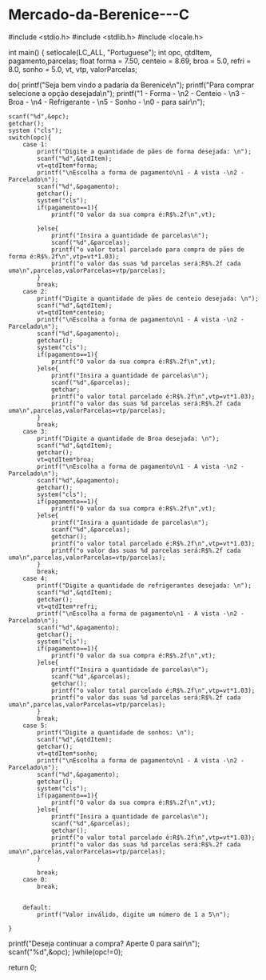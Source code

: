 # Mercado-da-Berenice---C

#include <stdio.h> #include <stdlib.h> #include <locale.h>

int main() { setlocale(LC_ALL, "Portuguese"); int opc, qtdItem, pagamento,parcelas; float forma = 7.50, centeio = 8.69, broa = 5.0, refri = 8.0, sonho = 5.0, vt, vtp, valorParcelas;

do{
    printf("Seja bem vindo a padaria da Berenice\n");
    printf("Para comprar selecione a opção desejada\n");
    printf("1 - Forma - \n2 - Centeio - \n3 - Broa - \n4 - Refrigerante - \n5 - Sonho - \n0 - para sair\n");

    scanf("%d",&opc);
    getchar();
    system ("cls");
    switch(opc){
        case 1:
            printf("Digite a quantidade de pães de forma desejada: \n");
            scanf("%d",&qtdItem);
            vt=qtdItem*forma;
            printf("\nEscolha a forma de pagamento\n1 - A vista -\n2 - Parcelado\n");
            scanf("%d",&pagamento);
            getchar();
            system("cls");
            if(pagamento==1){
                printf("O valor da sua compra é:R$%.2f\n",vt);

            }else{
                printf("Insira a quantidade de parcelas\n");
                scanf("%d",&parcelas);
                printf("o valor total parcelado para compra de pães de forma é:R$%.2f\n",vtp=vt*1.03);
                printf("o valor das suas %d parcelas será:R$%.2f cada uma\n",parcelas,valorParcelas=vtp/parcelas);
            }
            break;
        case 2:
            printf("Digite a quantidade de pães de centeio desejada: \n");
            scanf("%d",&qtdItem);
            vt=qtdItem*centeio;
            printf("\nEscolha a forma de pagamento\n1 - A vista -\n2 - Parcelado\n");
            scanf("%d",&pagamento);
            getchar();
            system("cls");
            if(pagamento==1){
                printf("O valor da sua compra é:R$%.2f\n",vt);
            }else{
                printf("Insira a quantidade de parcelas\n");
                scanf("%d",&parcelas);
                getchar;
                printf("o valor total parcelado é:R$%.2f\n",vtp=vt*1.03);
                printf("o valor das suas %d parcelas será:R$%.2f cada uma\n",parcelas,valorParcelas=vtp/parcelas);
            }
            break;
        case 3:
            printf("Digite a quantidade de Broa desejada: \n");
            scanf("%d",&qtdItem);
            getchar();
            vt=qtdItem*broa;
            printf("\nEscolha a forma de pagamento\n1 - A vista -\n2 - Parcelado\n");
            scanf("%d",&pagamento);
            getchar();
            system("cls");
            if(pagamento==1){
                printf("O valor da sua compra é:R$%.2f\n",vt);
            }else{
                printf("Insira a quantidade de parcelas\n");
                scanf("%d",&parcelas);
                getchar();
                printf("o valor total parcelado é:R$%.2f\n",vtp=vt*1.03);
                printf("o valor das suas %d parcelas será:R$%.2f cada uma\n",parcelas,valorParcelas=vtp/parcelas);
            }
            break;
        case 4:
            printf("Digite a quantidade de refrigerantes desejada: \n");
            scanf("%d",&qtdItem);
            getchar();
            vt=qtdItem*refri;
            printf("\nEscolha a forma de pagamento\n1 - A vista -\n2 - Parcelado\n");
            scanf("%d",&pagamento);
            getchar();
            system("cls");
            if(pagamento==1){
                printf("O valor da sua compra é:R$%.2f\n",vt);
            }else{
                printf("Insira a quantidade de parcelas\n");
                scanf("%d",&parcelas);
                getchar();
                printf("o valor total parcelado é:R$%.2f\n",vtp=vt*1.03);
                printf("o valor das suas %d parcelas será:R$%.2f cada uma\n",parcelas,valorParcelas=vtp/parcelas);
            }
            break;
        case 5:
            printf("Digite a quantidade de sonhos: \n");
            scanf("%d",&qtdItem);
            getchar();
            vt=qtdItem*sonho;
            printf("\nEscolha a forma de pagamento\n1 - A vista -\n2 - Parcelado\n");
            scanf("%d",&pagamento);
            getchar();
            system("cls");
            if(pagamento==1){
                printf("O valor da sua compra é:R$%.2f\n",vt);
            }else{
                printf("Insira a quantidade de parcelas\n");
                scanf("%d",&parcelas);
                getchar();
                printf("o valor total parcelado é:R$%.2f\n",vtp=vt*1.03);
                printf("o valor das suas %d parcelas será:R$%.2f cada uma\n",parcelas,valorParcelas=vtp/parcelas);
            }

            break;
        case 0:
            break;


        default:
            printf("Valor inválido, digite um número de 1 a 5\n");

    }
  printf("Deseja continuar a compra? Aperte 0 para sair\n");
  scanf("%d",&opc);
}while(opc!=0);

return 0;
